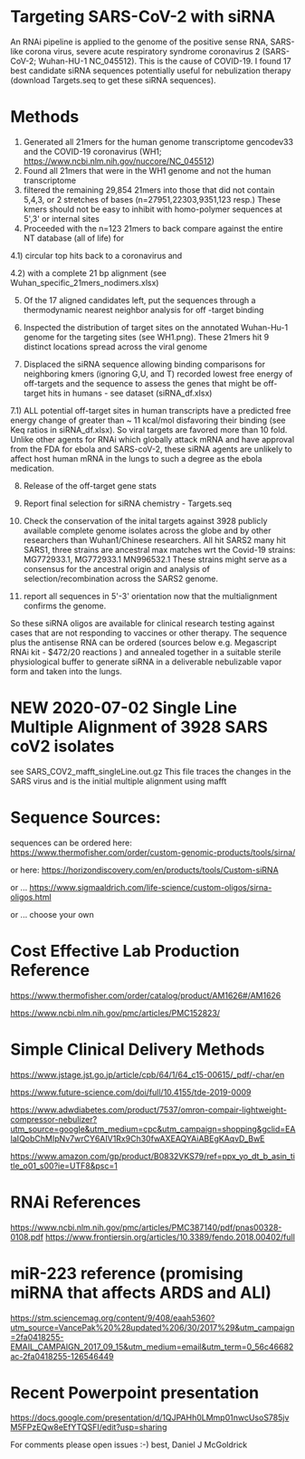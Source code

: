 # Targeting SARS-CoV-2 with siRNA
An RNAi pipeline is applied to the genome of the positive sense RNA, SARS-like corona virus, severe acute respiratory syndrome coronavirus 2 (SARS-CoV-2; Wuhan-HU-1 NC_045512). This is the cause of COVID-19. I found 17 best candidate siRNA sequences potentially useful for nebulization therapy (download Targets.seq to get these siRNA sequences).

# Methods
1) Generated all 21mers for the human genome transcriptome gencodev33 and the COVID-19 coronavirus (WH1; https://www.ncbi.nlm.nih.gov/nuccore/NC_045512) 
2) Found all 21mers that were in the WH1 genome and not the human transcriptome
3) filtered the remaining 29,854 21mers into those that did not contain 5,4,3, or 2 stretches of bases (n=27951,22303,9351,123 resp.)
  These kmers should not be easy to inhibit with homo-polymer sequences at 5',3' or internal sites 
4) Proceeded with the n=123 21mers to back compare against the entire NT database (all of life) for 

  4.1) circular top hits back to a coronavirus and 
  
  4.2) with a complete 21 bp alignment (see Wuhan_specific_21mers_nodimers.xlsx)
  
5) Of the 17 aligned candidates left, put the sequences through a thermodynamic nearest neighbor analysis for off -target binding
  
6) Inspected the distribution of target sites on the annotated Wuhan-Hu-1 genome for the targeting sites (see WH1.png). These 21mers hit 9 distinct locations spread across the viral genome

7) Displaced the siRNA sequence allowing binding comparisons for neighboring kmers (ignoring G,U, and T) recorded lowest free energy of off-targets and the sequence to assess the genes that might be off-target hits in humans  - see dataset (siRNA_df.xlsx)

7.1) ALL potential off-target sites in human transcripts have a predicted free energy change of greater than ~ 11 kcal/mol disfavoring their binding (see Keq ratios in siRNA_df.xlsx). So viral targets are favored more than 10 fold. Unlike other agents for RNAi which globally attack mRNA and have approval from the FDA for ebola and SARS-coV-2, these siRNA agents are unlikely to affect host human mRNA in the lungs to such a degree as the ebola medication.
 
8) Release of the off-target gene stats 
 
9) Report final selection for siRNA chemistry - Targets.seq

10) Check the conservation of the inital targets against 3928 publicly available complete genome isolates across the globe and by other researchers than Wuhan1/Chinese researchers. All hit SARS2 many hit SARS1, three strains are ancestral max matches wrt the Covid-19 strains: MG772933.1, MG772933.1 MN996532.1
These strains might serve as a consensus for the ancestral origin and analysis of selection/recombination across the SARS2 genome.

11) report all sequences in 5'-3' orientation now that the multialignment confirms the genome.

So these siRNA oligos are available for clinical research testing against cases that are not responding to vaccines or other therapy. The sequence plus the antisense RNA can be ordered (sources below e.g. Megascript  RNAi kit - $472/20 reactions ) and annealed together in a suitable sterile physiological buffer to generate siRNA in a deliverable nebulizable vapor form and taken into the lungs.

# NEW 2020-07-02 Single Line Multiple Alignment of 3928 SARS coV2 isolates
see SARS_COV2_mafft_singleLine.out.gz
This file traces the changes in the SARS virus and is the initial multiple alignment using mafft

# Sequence Sources:
sequences can be ordered here:
https://www.thermofisher.com/order/custom-genomic-products/tools/sirna/

or here:
https://horizondiscovery.com/en/products/tools/Custom-siRNA

or ...
https://www.sigmaaldrich.com/life-science/custom-oligos/sirna-oligos.html

or ...
choose your own

# Cost Effective Lab Production Reference
https://www.thermofisher.com/order/catalog/product/AM1626#/AM1626

https://www.ncbi.nlm.nih.gov/pmc/articles/PMC152823/

# Simple Clinical Delivery Methods 
https://www.jstage.jst.go.jp/article/cpb/64/1/64_c15-00615/_pdf/-char/en

https://www.future-science.com/doi/full/10.4155/tde-2019-0009

https://www.adwdiabetes.com/product/7537/omron-compair-lightweight-compressor-nebulizer?utm_source=google&utm_medium=cpc&utm_campaign=shopping&gclid=EAIaIQobChMIpNv7wrCY6AIV1Rx9Ch30fwAXEAQYAiABEgKAqvD_BwE

https://www.amazon.com/gp/product/B0832VKS79/ref=ppx_yo_dt_b_asin_title_o01_s00?ie=UTF8&psc=1

# RNAi References
https://www.ncbi.nlm.nih.gov/pmc/articles/PMC387140/pdf/pnas00328-0108.pdf
https://www.frontiersin.org/articles/10.3389/fendo.2018.00402/full

# miR-223 reference (promising miRNA that affects ARDS and ALI)
https://stm.sciencemag.org/content/9/408/eaah5360?utm_source=VancePak%20%28updated%206/30/2017%29&utm_campaign=2fa0418255-EMAIL_CAMPAIGN_2017_09_15&utm_medium=email&utm_term=0_56c46682ac-2fa0418255-126546449

# Recent Powerpoint presentation

https://docs.google.com/presentation/d/1QJPAHh0LMmp01nwcUsoS785jvM5FPzEQw8eEfYTQSFI/edit?usp=sharing

For comments please open issues :-)
best,
Daniel J McGoldrick

